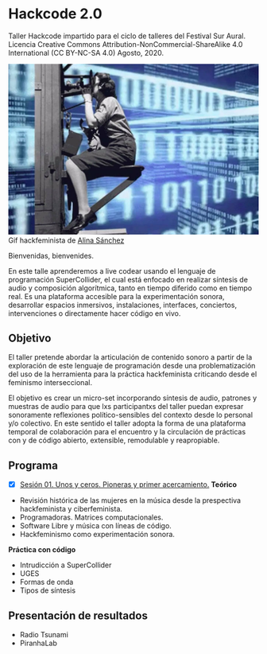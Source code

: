 # Hackcode 2.0

Taller Hackcode impartido para el ciclo de talleres del Festival Sur Aural. 
Licencia Creative Commons Attribution-NonCommercial-ShareAlike 4.0 International (CC BY-NC-SA 4.0)
Agosto, 2020.

![portada](https://github.com/MarianneTeixido/hackcode2.0/blob/master/img/01.jpg)
Gif hackfeminista de [Alina Sánchez](https://giphy.com/gifs/artist-alinasanchez-hackfeministas-idSEtVpsq0zpzKIhW1/fullscreen)

Bienvenidas, bienvenides.

En este talle aprenderemos a live codear usando el lenguaje de programación SuperCollider, el cual está enfocado en realizar síntesis de audio y composición algorítmica, tanto en tiempo diferido como en tiempo real. Es una plataforma accesible para la experimentación sonora, desarrollar espacios inmersivos, instalaciones, interfaces, conciertos, intervenciones o directamente hacer código en vivo. 

## Objetivo

El taller  pretende abordar la articulación de contenido sonoro a partir de la exploración de este lenguaje de programación desde una problematización del uso de la herramienta para la práctica hackfeminista criticando desde el feminismo interseccional. 

El objetivo es crear un micro-set incorporando síntesis de audio, patrones y muestras de audio para que lxs participantxs del taller puedan expresar sonoramente reflexiones político-sensibles del contexto desde lo personal y/o colectivo. En este sentido el taller adopta la forma de una plataforma temporal de colaboración para el encuentro y la circulación de prácticas con y de código abierto, extensible, remodulable y reapropiable. 


## Programa 

- [x] [Sesión 01. Unos y ceros. Pioneras y primer acercamiento.](https://github.com/MarianneTeixido/hackcode2.0/tree/master/sesion01/README.md)
__Teórico__
- Revisión histórica de las mujeres en la música desde la prespectiva hackfeminista y ciberfeminista. 
- Programadoras. Matrices computacionales. 
- Software Libre y música con líneas de código.
- Hackfeminismo como experimentación sonora.  

__Práctica con código__
- Intrudicción a SuperCollider
- UGES
- Formas de onda
- Tipos de síntesis



## Presentación de resultados

- Radio Tsunami 
- PiranhaLab





